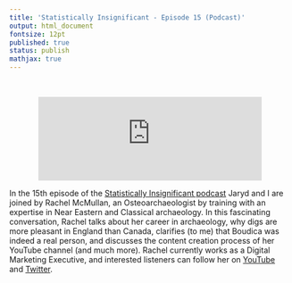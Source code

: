 ```yaml
---
title: 'Statistically Insignificant - Episode 15 (Podcast)'
output: html_document
fontsize: 12pt
published: true
status: publish
mathjax: true
---
```



<br>
<p align="center">
	<iframe src="https://podcasters.spotify.com/pod/show/statisticallyinsig/embed/episodes/Archaeology-e1to6l2" height="150px" width="400px" frameborder="0" scrolling="no"></iframe>
</p>


In the 15th episode of the [Statistically Insignificant podcast](https://podcasters.spotify.com/pod/show/statisticallyinsig/) Jaryd and I are joined by Rachel McMullan, an Osteoarchaeologist by training with an expertise in Near Eastern and Classical archaeology. In this fascinating conversation, Rachel talks about her career in archaeology, why digs are more pleasant in England than Canada, clarifies (to me) that Boudica was indeed a real person, and discusses the content creation process of her YouTube channel (and much more). Rachel currently works as a Digital Marketing Executive, and interested listeners can follow her on [YouTube](https://www.youtube.com/c/Rachelamun_Archaeologist) and [Twitter](https://twitter.com/dancingtrowel).

